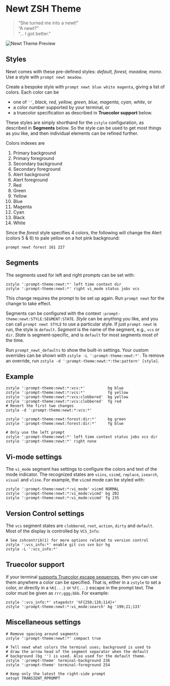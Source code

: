 Newt ZSH Theme
==============

>   “She turned me into a newt!”  
>   “A newt?”  
>   “… I got better.”  

![Newt Theme Preview][preview]

[preview]: https://gist.githubusercontent.com/softmoth/2910577d28970c80b58f8b55c34d58c1/raw/newt-preview.png

Styles
------

Newt comes with these pre-defined styles:
*default, forest, meadow, mono*.
Use a style with `prompt newt meadow`.

Create a bespoke style with `prompt newt blue white magenta`, giving a list of
colors. Each color can be

- one of `''`, *black, red, yellow, green, blue, magenta, cyan, white*, or
- a color number supported by your terminal, or
- a truecolor specification as described in **Truecolor support** below.

These styles are simply shorthand for the `zstyle` configuration, as
described in **Segments** below. So the style can be used to get most
things as you like, and then individual elements can be refined further.

Colors indexes are

1.  Primary background
2.  Primary foreground
3.  Secondary background
4.  Secondary foreground
5.  Alert background
6.  Alert foreground
7.  Red
8.  Green
9.  Yellow
10. Blue
11. Magenta
12. Cyan
13. Black
14. White

Since the *forest* style specifies 4 colors, the following will
change the Alert (colors 5 & 6) to pale yellow on a hot pink
background:

    prompt newt forest 161 227

Segments
--------

The segments used for left and right prompts can be set with:

    zstyle ':prompt-theme:newt:*' left time context dir
    zstyle ':prompt-theme:newt:*' right vi_mode status jobs vcs

This change requires the prompt to be set up again. Run `prompt newt`
for the change to take effect.

Segments can be configured with the context
`:prompt-theme:newt:STYLE:SEGMENT:STATE`. *Style* can be
anything you like, and you can call `prompt newt STYLE` to
use a particular style. If just `prompt newt` is run, the
style is `default`. *Segment* is the name of the segment, e.g.,
`vcs` or `dir`. *State* is segment-specific, and is `default`
for most segments most of the time.

Run `prompt_newt_defaults` to show the built-in settings.
Your custom overrides can be shown with `zstyle -L ':prompt-theme:newt:*'`.
To remove an override, run
`zstyle -d ':prompt-theme:newt:*:the:pattern' [style]`.

Example
-------

    zstyle ':prompt-theme:newt:*:vcs:*'          bg blue
    zstyle ':prompt-theme:newt:*:vcs:*'          fg yellow
    zstyle ':prompt-theme:newt:*:vcs:clobbered'  bg yellow
    zstyle ':prompt-theme:newt:*:vcs:clobbered'  fg red
    # Revert the first two changes
    zstyle -d ':prompt-theme:newt:*:vcs:*'

    zstyle ':prompt-theme:newt:forest:dir:*'     bg green
    zstyle ':prompt-theme:newt:forest:dir:*'     fg blue

    # Only use the left prompt
    zstyle ':prompt-theme:newt:*' left time context status jobs vcs dir
    zstyle ':prompt-theme:newt:*' right none

Vi-mode settings
----------------

The `vi_mode` segment has settings to configure the colors and
text of the mode indicator. The recognized states are `viins`,
`vicmd`, `replace`, `isearch`, `visual` and `vline`. For example,
the `vicmd` mode can be styled with:

    zstyle ':prompt-theme:newt:*:vi_mode' vicmd NORMAL
    zstyle ':prompt-theme:newt:*:vi_mode:vicmd' bg 202
    zstyle ':prompt-theme:newt:*:vi_mode:vicmd' fg 235

Version Control settings
----------------

The `vcs` segment states are `clobbered`, `root`, `action`, `dirty`
and `default`. Most of the display is controlled by `VCS_Info`:

    # See zshcontrib(1) for more options related to version control
    zstyle ':vcs_info:*' enable git cvs svn bzr hg
    zstyle -L ':vcs_info:*'

Truecolor support
-----------------

If your terminal [supports Truecolor escape sequences][truecolor],
then you can use them anywhere a color can be specified. That is,
either in a `zstyle` to set a color, or directly in a `%K{...}` or
`%F{...}` escape in the prompt text. The color must be given as
`rrr;ggg;bbb`. For example:

    zstyle ':vcs_info:*' stagedstr '%F{250;128;114}+'
    zstyle ':prompt-theme:newt:*:vi_mode:search' bg '199;21;133'

[truecolor]: https://gist.github.com/XVilka/8346728

Miscellaneous settings
----------------------

    # Remove spacing around segments
    zstyle ':prompt-theme:newt:*' compact true

    # Tell newt what colors the terminal uses; background is used to
    # draw the arrow head of the segment separator when the default
    # background (bg '') is used. Also used for the default theme.
    zstyle ':prompt-theme' terminal-background 236
    zstyle ':prompt-theme' terminal-foreground 254

    # Keep only the latest the right-side prompt
    setopt TRANSIENT_RPROMPT
